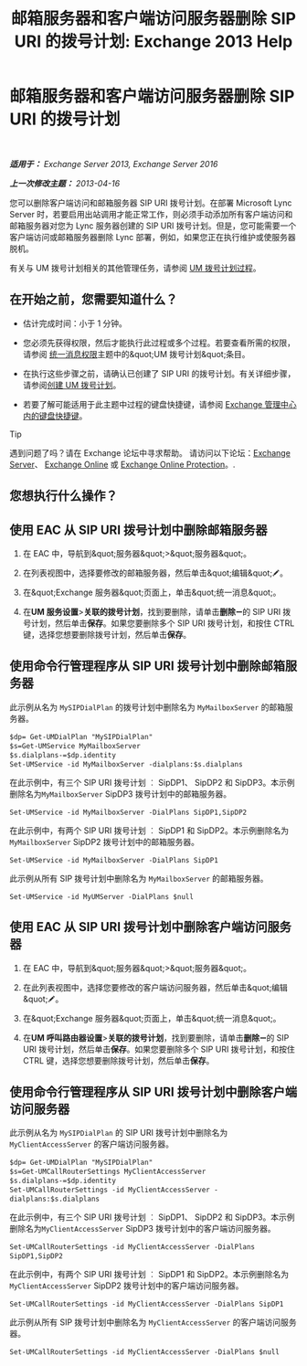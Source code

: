 ﻿---
title: '邮箱服务器和客户端访问服务器删除 SIP URI 的拨号计划: Exchange 2013 Help'
TOCTitle: 邮箱服务器和客户端访问服务器删除 SIP URI 的拨号计划
ms:assetid: 367441e1-1a0f-42c8-9fa8-8abe80b3d015
ms:mtpsurl: https://technet.microsoft.com/zh-cn/library/Aa997238(v=EXCHG.150)
ms:contentKeyID: 54652275
ms.date: 05/21/2018
mtps_version: v=EXCHG.150
ms.translationtype: MT
---

# 邮箱服务器和客户端访问服务器删除 SIP URI 的拨号计划

 

_**适用于：** Exchange Server 2013, Exchange Server 2016_

_**上一次修改主题：** 2013-04-16_

您可以删除客户端访问和邮箱服务器 SIP URI 拨号计划。在部署 Microsoft Lync Server 时，若要启用出站调用才能正常工作，则必须手动添加所有客户端访问和邮箱服务器对您为 Lync 服务器创建的 SIP URI 拨号计划。但是，您可能需要一个客户端访问或邮箱服务器删除 Lync 部署，例如，如果您正在执行维护或使服务器脱机。

有关与 UM 拨号计划相关的其他管理任务，请参阅 [UM 拨号计划过程](um-dial-plan-procedures-exchange-2013-help.md)。

## 在开始之前，您需要知道什么？

  - 估计完成时间：小于 1 分钟。

  - 您必须先获得权限，然后才能执行此过程或多个过程。若要查看所需的权限，请参阅 [统一消息权限](unified-messaging-permissions-exchange-2013-help.md)主题中的\&quot;UM 拨号计划\&quot;条目。

  - 在执行这些步骤之前，请确认已创建了 SIP URI 的拨号计划。有关详细步骤，请参阅[创建 UM 拨号计划](create-a-um-dial-plan-exchange-2013-help.md)。

  - 若要了解可能适用于此主题中过程的键盘快捷键，请参阅 [Exchange 管理中心内的键盘快捷键](keyboard-shortcuts-in-the-exchange-admin-center-exchange-online-protection-help.md)。

> [!TIP]  
> 遇到问题了吗？请在 Exchange 论坛中寻求帮助。 请访问以下论坛：<a href="https://go.microsoft.com/fwlink/p/?linkid=60612">Exchange Server</a>、 <a href="https://go.microsoft.com/fwlink/p/?linkid=267542">Exchange Online</a> 或 <a href="https://go.microsoft.com/fwlink/p/?linkid=285351">Exchange Online Protection</a>。.


## 您想执行什么操作？

## 使用 EAC 从 SIP URI 拨号计划中删除邮箱服务器

1.  在 EAC 中，导航到\&quot;服务器\&quot;\>\&quot;服务器\&quot;。

2.  在列表视图中，选择要修改的邮箱服务器，然后单击\&quot;编辑\&quot;![编辑图标](images/Bb124582.6f53ccb2-1f13-4c02-bea0-30690e6ea71d(EXCHG.150).gif "编辑图标")。

3.  在\&quot;Exchange 服务器\&quot;页面上，单击\&quot;统一消息\&quot;。

4.  在**UM 服务设置**\>**关联的拨号计划**，找到要删除，请单击**删除**![删除图标](images/JJ657492.479b6ced-8d64-4277-a725-f17fea202b28(EXCHG.150).gif "删除图标")的 SIP URI 拨号计划，然后单击**保存**。如果您要删除多个 SIP URI 拨号计划，和按住 CTRL 键，选择您想要删除拨号计划，然后单击**保存**。

## 使用命令行管理程序从 SIP URI 拨号计划中删除邮箱服务器

此示例从名为 `MySIPDialPlan` 的拨号计划中删除名为 `MyMailboxServer` 的邮箱服务器。

    $dp= Get-UMDialPlan "MySIPDialPlan"
    $s=Get-UMService MyMailboxServer
    $s.dialplans-=$dp.identity
    Set-UMService -id MyMailboxServer -dialplans:$s.dialplans

在此示例中，有三个 SIP URI 拨号计划 ︰ SipDP1、 SipDP2 和 SipDP3。本示例删除名为`MyMailboxServer` SipDP3 拨号计划中的邮箱服务器。

    Set-UMService -id MyMailboxServer -DialPlans SipDP1,SipDP2

在此示例中，有两个 SIP URI 拨号计划 ︰ SipDP1 和 SipDP2。本示例删除名为`MyMailboxServer` SipDP2 拨号计划中的邮箱服务器。

    Set-UMService -id MyMailboxServer -DialPlans SipDP1

此示例从所有 SIP 拨号计划中删除名为 `MyMailboxServer` 的邮箱服务器。

    Set-UMService -id MyUMServer -DialPlans $null

## 使用 EAC 从 SIP URI 拨号计划中删除客户端访问服务器

1.  在 EAC 中，导航到\&quot;服务器\&quot;\>\&quot;服务器\&quot;。

2.  在此列表视图中，选择您要修改的客户端访问服务器，然后单击\&quot;编辑\&quot;![编辑图标](images/Bb124582.6f53ccb2-1f13-4c02-bea0-30690e6ea71d(EXCHG.150).gif "编辑图标")。

3.  在\&quot;Exchange 服务器\&quot;页面上，单击\&quot;统一消息\&quot;。

4.  在**UM 呼叫路由器设置**\>**关联的拨号计划**，找到要删除，请单击**删除**![删除图标](images/JJ657492.479b6ced-8d64-4277-a725-f17fea202b28(EXCHG.150).gif "删除图标")的 SIP URI 拨号计划，然后单击**保存**。如果您要删除多个 SIP URI 拨号计划，和按住 CTRL 键，选择您想要删除拨号计划，然后单击**保存**。

## 使用命令行管理程序从 SIP URI 拨号计划中删除客户端访问服务器

此示例从名为 `MySIPDialPlan` 的 SIP URI 拨号计划中删除名为 `MyClientAccessServer` 的客户端访问服务器。

    $dp= Get-UMDialPlan "MySIPDialPlan"
    $s=Get-UMCallRouterSettings MyClientAccessServer
    $s.dialplans-=$dp.identity
    Set-UMCallRouterSettings -id MyClientAccessServer -dialplans:$s.dialplans

在此示例中，有三个 SIP URI 拨号计划 ︰ SipDP1、 SipDP2 和 SipDP3。本示例删除名为`MyClientAccessServer` SipDP3 拨号计划中的客户端访问服务器。

    Set-UMCallRouterSettings -id MyClientAccessServer -DialPlans SipDP1,SipDP2

在此示例中，有两个 SIP URI 拨号计划 ︰ SipDP1 和 SipDP2。本示例删除名为`MyClientAccessServer` SipDP2 拨号计划中的客户端访问服务器。

    Set-UMCallRouterSettings -id MyClientAccessServer -DialPlans SipDP1

此示例从所有 SIP 拨号计划中删除名为 `MyClientAccessServer` 的客户端访问服务器。

    Set-UMCallRouterSettings -id MyClientAccessServer -DialPlans $null

